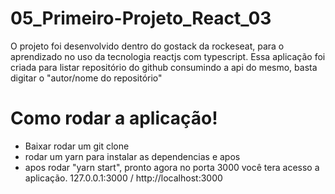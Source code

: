 #  05_Primeiro-Projeto_React_03

O projeto foi desenvolvido dentro do gostack da rockeseat, para o aprendizado no uso da tecnologia reactjs com typescript.
Essa aplicação foi criada para listar repositório do github consumindo a api do mesmo, basta digitar o "autor/nome do repositório"

# Como rodar a aplicação!
  - Baixar rodar um git clone
  - rodar um yarn para instalar as dependencias e apos
  - apos rodar "yarn start", pronto agora no porta 3000 você tera acesso a aplicação. 127.0.0.1:3000 /  http://localhost:3000
